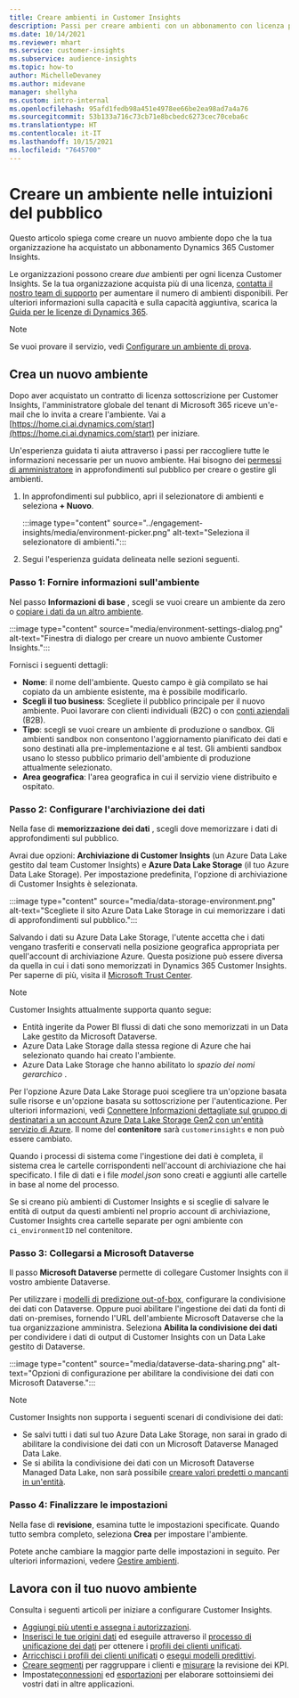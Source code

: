```yaml
---
title: Creare ambienti in Customer Insights
description: Passi per creare ambienti con un abbonamento con licenza per Dynamics 365 Customer Insights.
ms.date: 10/14/2021
ms.reviewer: mhart
ms.service: customer-insights
ms.subservice: audience-insights
ms.topic: how-to
author: MichelleDevaney
ms.author: midevane
manager: shellyha
ms.custom: intro-internal
ms.openlocfilehash: 95afd1fedb98a451e4978ee66be2ea98ad7a4a76
ms.sourcegitcommit: 53b133a716c73cb71e8bcbedc6273cec70ceba6c
ms.translationtype: HT
ms.contentlocale: it-IT
ms.lasthandoff: 10/15/2021
ms.locfileid: "7645700"
---
```

# <a name="create-an-environment-in-audience-insights"></a>Creare un ambiente nelle intuizioni del pubblico

Questo articolo spiega come creare un nuovo ambiente dopo che la tua organizzazione ha acquistato un abbonamento Dynamics 365 Customer Insights. 

Le organizzazioni possono creare *due* ambienti per ogni licenza Customer Insights. Se la tua organizzazione acquista più di una licenza, [contatta il nostro team di supporto](https://go.microsoft.com/fwlink/?linkid=2079641) per aumentare il numero di ambienti disponibili. Per ulteriori informazioni sulla capacità e sulla capacità aggiuntiva, scarica la [Guida per le licenze di Dynamics 365](https://go.microsoft.com/fwlink/?LinkId=866544).

> [!NOTE]
> Se vuoi provare il servizio, vedi [Configurare un ambiente di prova](../trial-signup.md).

## <a name="create-a-new-environment"></a>Crea un nuovo ambiente

Dopo aver acquistato un contratto di licenza sottoscrizione per Customer Insights, l'amministratore globale del tenant di Microsoft 365 riceve un'e-mail che lo invita a creare l'ambiente. Vai a [https://home.ci.ai.dynamics.com/start](https://home.ci.ai.dynamics.com/start) per iniziare. 

Un'esperienza guidata ti aiuta attraverso i passi per raccogliere tutte le informazioni necessarie per un nuovo ambiente. Hai bisogno dei [permessi di amministratore](permissions.md) in approfondimenti sul pubblico per creare o gestire gli ambienti.

1. In approfondimenti sul pubblico, apri il selezionatore di ambienti e seleziona **+ Nuovo**.
  
   :::image type="content" source="../engagement-insights/media/environment-picker.png" alt-text="Seleziona il selezionatore di ambienti.":::

1. Segui l'esperienza guidata delineata nelle sezioni seguenti.

### <a name="step-1-provide-environment-information"></a>Passo 1: Fornire informazioni sull'ambiente

Nel passo **Informazioni di base** , scegli se vuoi creare un ambiente da zero o [copiare i dati da un altro ambiente](manage-environments.md#copy-the-environment-configuration).

   :::image type="content" source="media/environment-settings-dialog.png" alt-text="Finestra di dialogo per creare un nuovo ambiente Customer Insights.":::

Fornisci i seguenti dettagli:
   - **Nome**: il nome dell'ambiente. Questo campo è già compilato se hai copiato da un ambiente esistente, ma è possibile modificarlo.
   - **Scegli il tuo business**: Scegliete il pubblico principale per il nuovo ambiente. Puoi lavorare con clienti individuali (B2C) o con [conti aziendali](work-with-business-accounts.md) (B2B).
   - **Tipo**: scegli se vuoi creare un ambiente di produzione o sandbox. Gli ambienti sandbox non consentono l'aggiornamento pianificato dei dati e sono destinati alla pre-implementazione e al test. Gli ambienti sandbox usano lo stesso pubblico primario dell'ambiente di produzione attualmente selezionato.
   - **Area geografica**: l'area geografica in cui il servizio viene distribuito e ospitato.

### <a name="step-2-configure-data-storage"></a>Passo 2: Configurare l'archiviazione dei dati

Nella fase di **memorizzazione dei dati** , scegli dove memorizzare i dati di approfondimenti sul pubblico.

Avrai due opzioni: **Archiviazione di Customer Insights** (un Azure Data Lake gestito dal team Customer Insights) e **Azure Data Lake Storage** (il tuo Azure Data Lake Storage). Per impostazione predefinita, l'opzione di archiviazione di Customer Insights è selezionata.

:::image type="content" source="media/data-storage-environment.png" alt-text="Scegliete il sito Azure Data Lake Storage in cui memorizzare i dati di approfondimenti sul pubblico.":::

Salvando i dati su Azure Data Lake Storage, l'utente accetta che i dati vengano trasferiti e conservati nella posizione geografica appropriata per quell'account di archiviazione Azure. Questa posizione può essere diversa da quella in cui i dati sono memorizzati in Dynamics 365 Customer Insights. Per saperne di più, visita il [Microsoft Trust Center](https://www.microsoft.com/trust-center).

> [!NOTE]
> Customer Insights attualmente supporta quanto segue:
> - Entità ingerite da Power BI flussi di dati che sono memorizzati in un Data Lake gestito da Microsoft Dataverse.  
> - Azure Data Lake Storage dalla stessa regione di Azure che hai selezionato quando hai creato l'ambiente.
> - Azure Data Lake Storage che hanno abilitato lo *spazio dei nomi gerarchico* .

Per l'opzione Azure Data Lake Storage puoi scegliere tra un'opzione basata sulle risorse e un'opzione basata su sottoscrizione per l'autenticazione. Per ulteriori informazioni, vedi [Connettere Informazioni dettagliate sul gruppo di destinatari a un account Azure Data Lake Storage Gen2 con un'entità servizio di Azure](connect-service-principal.md). Il nome del **contenitore** sarà `customerinsights` e non può essere cambiato.

Quando i processi di sistema come l'ingestione dei dati è completa, il sistema crea le cartelle corrispondenti nell'account di archiviazione che hai specificato. I file di dati e i file *model.json* sono creati e aggiunti alle cartelle in base al nome del processo.

Se si creano più ambienti di Customer Insights e si sceglie di salvare le entità di output da questi ambienti nel proprio account di archiviazione, Customer Insights crea cartelle separate per ogni ambiente con `ci_environmentID` nel contenitore.

### <a name="step-3-connect-to-microsoft-dataverse"></a>Passo 3: Collegarsi a Microsoft Dataverse
   
Il passo **Microsoft Dataverse** permette di collegare Customer Insights con il vostro ambiente Dataverse.

Per utilizzare i [modelli di predizione out-of-box](predictions-overview.md#out-of-box-models), configurare la condivisione dei dati con Dataverse. Oppure puoi abilitare l'ingestione dei dati da fonti di dati on-premises, fornendo l'URL dell'ambiente Microsoft Dataverse che la tua organizzazione amministra. Seleziona **Abilita la condivisione dei dati** per condividere i dati di output di Customer Insights con un Data Lake gestito di Dataverse.

:::image type="content" source="media/dataverse-data-sharing.png" alt-text="Opzioni di configurazione per abilitare la condivisione dei dati con Microsoft Dataverse.":::

> [!NOTE]
> Customer Insights non supporta i seguenti scenari di condivisione dei dati:
> - Se salvi tutti i dati sul tuo Azure Data Lake Storage, non sarai in grado di abilitare la condivisione dei dati con un Microsoft Dataverse Managed Data Lake.
> - Se si abilita la condivisione dei dati con un Microsoft Dataverse Managed Data Lake, non sarà possibile [creare valori predetti o mancanti in un'entità](predictions.md).

### <a name="step-4-finalize-the-settings"></a>Passo 4: Finalizzare le impostazioni

Nella fase di **revisione**, esamina tutte le impostazioni specificate. Quando tutto sembra completo, seleziona **Crea** per impostare l'ambiente. 

Potete anche cambiare la maggior parte delle impostazioni in seguito. Per ulteriori informazioni, vedere [Gestire ambienti](manage-environments.md).

## <a name="work-with-your-new-environment"></a>Lavora con il tuo nuovo ambiente

Consulta i seguenti articoli per iniziare a configurare Customer Insights. 

- [Aggiungi più utenti e assegna i autorizzazioni](permissions.md).
- [Inserisci le tue origini dati](data-sources.md) ed eseguile attraverso il [processo di unificazione dei dati](data-unification.md) per ottenere i [profili dei clienti unificati](customer-profiles.md).
- [Arricchisci i profili dei clienti unificati](enrichment-hub.md) o [esegui modelli predittivi](predictions-overview.md).
- [Creare segmenti](segments.md) per raggruppare i clienti e [misurare](measures.md) la revisione dei KPI.
- Impostate[connessioni](connections.md) ed [esportazioni](export-destinations.md) per elaborare sottoinsiemi dei vostri dati in altre applicazioni.
